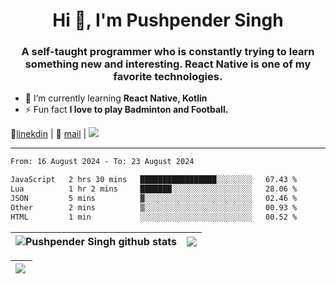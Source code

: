 <h1 align="center">Hi 👋, I'm Pushpender Singh</h1>
<h3 align="center">A self-taught programmer who is constantly trying to learn something new and interesting. React Native is one of my favorite technologies.</h3>

- 🌱 I’m currently learning **React Native, Kotlin**
- ⚡ Fun fact **I love to play Badminton and Football.**

👔[linekdin](https://www.linkedin.com/in/pushpender-singh-240061202/) | 📧 [mail](mailto:pushpendersingh694@gmail.com) | 
<a href="https://github.com/pushpender-singh-ap/pushpender-singh-ap">
    <img src="https://komarev.com/ghpvc/?username=pushpender-singh-ap&style=for-the-badge">
</a>


---

<!--START_SECTION:waka-->

```txt
From: 16 August 2024 - To: 23 August 2024

JavaScript   2 hrs 30 mins   █████████████████░░░░░░░░   67.43 %
Lua          1 hr 2 mins     ███████░░░░░░░░░░░░░░░░░░   28.06 %
JSON         5 mins          ▓░░░░░░░░░░░░░░░░░░░░░░░░   02.46 %
Other        2 mins          ▒░░░░░░░░░░░░░░░░░░░░░░░░   00.93 %
HTML         1 min           ░░░░░░░░░░░░░░░░░░░░░░░░░   00.52 %
```

<!--END_SECTION:waka-->


| <a><img align="center" src="https://github-readme-stats-iota-ecru-15.vercel.app/api?username=pushpender-singh-ap&show_icons=true&include_all_commits=true&theme=buefy&hide_border=true" alt="Pushpender Singh github stats" /></a> | <a><img align="center" src="https://github-readme-stats-iota-ecru-15.vercel.app/api/top-langs/?username=pushpender-singh-ap&layout=compact&theme=buefy&hide_border=true" /></a> |
| ------------- | ------------- |

| <a> <img align="left" src="https://github-readme-streak-stats.herokuapp.com/?user=pushpender-singh-ap" /></br> </a> |
| ------------- |
